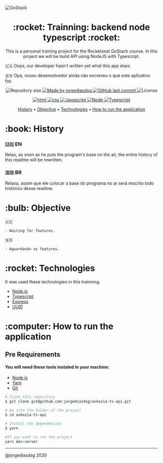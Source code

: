 <img alt="GoStack" src="https://storage.googleapis.com/golden-wind/bootcamp-gostack/header-desafios.png" />

<h1 align="center">:rocket: Trainning: backend node typescript :rocket:</h1>

<p align="center">This is a personal training project for the Rocketseat GoStack course. In this project we will be build API using NodeJS with Typescript.</p>

:us: Oops, our developer hasn't written yet what this app does.

:brazil: Opa, nosso desenvolvedor ainda não escreveu o que este aplicativo faz.

<p align="center">

  <img alt="Repository size" src="https://img.shields.io/github/repo-size/jorgediasdsg/node_study">

  <a href="https://www.linkedin.com/in/jorgediasdsg/">
    <img alt="Made by jorgediasdsg" src="https://img.shields.io/badge/made%20by-jorgediasdsg-blue">
  </a>

  <a href="https://github.com/jorgediasdsg/node_study/commits/master">
    <img alt="GitHub last commit" src="https://img.shields.io/github/last-commit/jorgediasdsg/node_study?color=blue">
  </a>

  <img alt="License" src="https://img.shields.io/badge/license-MIT-brightgreen?color=blue">

</p>

<p align="center">

  <a href="#">
    <img alt="html" src="https://img.shields.io/static/v1?color=orange&label=HTML5&message=HTML&%3Fstyle=plastic&logo=html5">
  </a>

  <a href="#">
    <img alt="css" src="https://img.shields.io/static/v1?color=blue&label=CSS3&message=CSS&%3Fstyle=plastic&logo=CSS3">
  </a>

  <a href="#">
    <img alt="Javascript" src="https://img.shields.io/static/v1?color=yellow&label=javascript&message=JS&%3Fstyle=plastic&logo=javascript">
  </a>
    <a href="#">
    <img alt="Node" src="https://img.shields.io/node/v/latest?color=node&label=node&logo=node&logoColor=node">
  </a>
  </a>
    <a href="#">
    <img alt="Typescript" src="https://camo.githubusercontent.com/21132e0838961fbecb75077042aa9b15bc0bf6f9/68747470733a2f2f62616467656e2e6e65742f62616467652f4275696c74253230576974682f547970655363726970742f626c7565">
  </a>
</p>

</p>

</p>
<p align="center">
 <a href="#history">History</a> •
 <a href="#objective">Objective</a> •
 <a href="#technologies">Technologies</a> •
 <a href="#how-to-run">How to run the application</a>
</p>

<h1 id="history">:book: History</h1>

### :us: EN

Relax, as soon as he puts the program's base on the air, the entire history of this readme will be rewritten.

### :brazil: BR

Relaxa, assim que ele colocar a base do programa no ar será rescrito todo histórico desse readme.

<h1 id="objective">:bulb: Objective</h1>

:us:

    - Waiting for features.

:brazil:

    - Aguardando as features.

</p>

<h1 id="technologies">:rocket: Technologies</h1>

<p>It was used these technologies in this trainning.</p>

- [Node.js](https://nodejs.org/en/ "Node.js")
- [Typescript](https://www.npmjs.com/package/typescript "Typescript")
- [Express](http://expressjs.com/ "Express")
- [UUID](https://www.npmjs.com/package/uuid "UUID")

<h1 id="how-to-run">:computer: How to run the application</h1>

<h2>Pre Requirements</h2>

<h4>You will need these tools instaled in your machine:</h4>

- [Node.js](https://nodejs.org/en/ "Node.js")
- [Yarn](https://yarnpkg.com/ "Yarn")
- [Git](https://git-scm.com/ "Git")

```bash
# Clone this repository
$ git clone git@github.com:jorgediasdsg/askozia-ts-api.git

# Go into the folder of the project
$ cd askozia-ts-api

# Install the dependencies
$ yarn

#If you want to run the project
yarn dev:server

```
<hr>

@jorgediasdsg 2020
